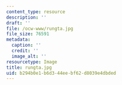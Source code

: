 ```yaml
---
content_type: resource
description: ''
draft: ''
file: /ocw-www/rungta.jpg
file_size: 76591
metadata:
  caption: ''
  credit: ''
  image_alt: ''
resourcetype: Image
title: rungta.jpg
uid: b294b0e1-b6d3-44ee-bf62-d8039e4dbded
---
```

